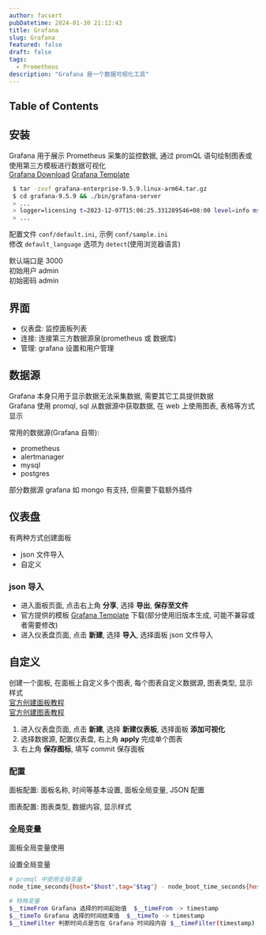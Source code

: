 ```yaml
---
author: facsert
pubDatetime: 2024-01-30 21:12:43
title: Grafana
slug: Grafana
featured: false
draft: false
tags:
  - Prometheus
description: "Grafana 是一个数据可视化工具"
---
```


## Table of Contents

## 安装

Grafana 用于展示 Prometheus 采集的监控数据, 通过 promQL 语句绘制图表或使用第三方模板进行数据可视化  
[Grafana Download](https://grafana.com/grafana/download?pg=graf&plcmt=deploy-box-1)
[Grafana Template](https://grafana.com/grafana/dashboards/)

```bash
 $ tar -zxvf grafana-enterprise-9.5.9.linux-arm64.tar.gz
 $ cd grafana-9.5.9 && ./bin/grafana-server
 > ...
 > logger=licensing t=2023-12-07T15:06:25.331289546+08:00 level=info msg="Validated license token" appURL=http://localhost:3000/ source=disk status=NotFound
 > ...
```

配置文件 `conf/default.ini`, 示例 `conf/sample.ini`  
修改 `default_language` 选项为 `detect`(使用浏览器语言)  

默认端口是 3000  
初始用户 admin  
初始密码 admin  

## 界面

<!-- ![侧边栏](./assets/siderbar.png) -->

- 仪表盘: 监控面板列表
- 连接: 连接第三方数据源泉(prometheus 或 数据库)
- 管理: grafana 设置和用户管理

## 数据源

Grafana 本身只用于显示数据无法采集数据, 需要其它工具提供数据  
Grafana 使用 promql, sql 从数据源中获取数据, 在 web 上使用图表, 表格等方式显示

常用的数据源(Grafana 自带):

- prometheus
- alertmanager
- mysql
- postgres

部分数据源 grafana 如 mongo 有支持, 但需要下载额外插件

## 仪表盘

有两种方式创建面板

- json 文件导入
- 自定义

### json 导入

- 进入面板页面, 点击右上角 **分享**, 选择 **导出**, **保存至文件**
- 官方提供的模板 [Grafana Template](https://grafana.com/grafana/dashboards/) 下载(部分使用旧版本生成, 可能不兼容或者需要修改)
- 进入仪表盘页面, 点击 **新建**, 选择 **导入**, 选择面板 json 文件导入

## 自定义

创建一个面板, 在面板上自定义多个图表, 每个图表自定义数据源, 图表类型, 显示样式  
[官方创建面板教程](https://grafana.com/docs/grafana/latest/dashboards/)  
[官方创建图表教程](https://grafana.com/docs/grafana/latest/panels-visualizations/)  

1. 进入仪表盘页面, 点击 **新建**, 选择 **新建仪表板**, 选择面板 **添加可视化**  
2. 选择数据源, 配置仪表盘, 右上角 **apply** 完成单个图表
3. 右上角 **保存图标**, 填写 commit 保存面板

### 配置

面板配置: 面板名称, 时间等基本设置, 面板全局变量, JSON 配置  
<!-- ![设置](./assets/setting.png) -->

图表配置: 图表类型, 数据内容, 显示样式  
<!-- ![图表](./assets/table.png) -->

### 全局变量

面板全局变量使用
<!-- ![变量](./assets/varibale.png) -->

设置全局变量
<!-- ![变量配置](./assets/var_tag.png) -->

```bash
# promql 中使用全局变量
node_time_seconds{host="$host",tag="$tag"} - node_boot_time_seconds{host="$host",tag="$tag"}

# 特殊变量
$__timeFrom Grafana 选择的时间起始值  $__timeFrom -> timestamp  
$__timeTo Grafana 选择的时间结束值  $__timeTo -> timestamp  
$__timeFilter 判断时间点是否在 Grafana 时间段内容 $__timeFilter(timestamp) -> bool  
```
